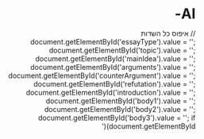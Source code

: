 # AI-
// איפוס כל השדות
                document.getElementById('essayType').value = '';
                document.getElementById('topic').value = '';
                document.getElementById('mainIdea').value = '';
                document.getElementById('arguments').value = '';
                document.getElementById('counterArgument').value = '';
                document.getElementById('refutation').value = '';
                document.getElementById('introduction').value = '';
                document.getElementById('body1').value = '';
                document.getElementById('body2').value = '';
                document.getElementById('body3').value = '';
                if (document.getElementById('<!DOCTYPE html>
<html lang="he" dir="rtl">
<head>
    <meta charset="UTF-8">
    <meta name="viewport" content="width=device-width, initial-scale=1.0">
    <title>כותב +AI - עוזר כתיבת החיבורים שלך</title>
    <style>
        * {
            margin: 0;
            padding: 0;
            box-sizing: border-box;
        }

        body {
            font-family: 'Segoe UI', Tahoma, Geneva, Verdana, sans-serif;
            background: linear-gradient(135deg, #667eea 0%, #764ba2 100%);
            min-height: 100vh;
            direction: rtl;
        }

        .container {
            max-width: 1200px;
            margin: 0 auto;
            padding: 20px;
        }

        .header {
            text-align: center;
            margin-bottom: 30px;
            color: white;
        }

        .header h1 {
            font-size: 3em;
            margin-bottom: 10px;
            text-shadow: 2px 2px 4px rgba(0,0,0,0.3);
        }

        .header p {
            font-size: 1.2em;
            opacity: 0.9;
        }

        .main-content {
            background: rgba(255, 255, 255, 0.95);
            border-radius: 20px;
            padding: 30px;
            box-shadow: 0 15px 35px rgba(0,0,0,0.1);
            backdrop-filter: blur(10px);
        }

        .steps-nav {
            display: flex;
            justify-content: center;
            margin-bottom: 30px;
            gap: 10px;
        }

        .step-btn {
            padding: 12px 25px;
            border: none;
            border-radius: 25px;
            background: #f0f0f0;
            cursor: pointer;
            font-size: 16px;
            transition: all 0.3s ease;
            font-weight: bold;
        }

        .step-btn.active {
            background: linear-gradient(45deg, #667eea, #764ba2);
            color: white;
            transform: translateY(-2px);
            box-shadow: 0 5px 15px rgba(0,0,0,0.2);
        }

        .step-btn:hover {
            transform: translateY(-1px);
            box-shadow: 0 3px 10px rgba(0,0,0,0.1);
        }

        .step-content {
            display: none;
            animation: fadeIn 0.5s ease-in;
        }

        .step-content.active {
            display: block;
        }

        @keyframes fadeIn {
            from { opacity: 0; transform: translateY(20px); }
            to { opacity: 1; transform: translateY(0); }
        }

        .card {
            background: white;
            border-radius: 15px;
            padding: 25px;
            margin-bottom: 20px;
            box-shadow: 0 5px 15px rgba(0,0,0,0.08);
            border-left: 5px solid #667eea;
        }

        .card h3 {
            color: #333;
            margin-bottom: 15px;
            font-size: 1.5em;
        }

        .input-group {
            margin-bottom: 20px;
        }

        .input-group label {
            display: block;
            margin-bottom: 8px;
            font-weight: bold;
            color: #555;
        }

        .input-group input,
        .input-group select,
        .input-group textarea {
            width: 100%;
            padding: 12px;
            border: 2px solid #e1e1e1;
            border-radius: 10px;
            font-size: 16px;
            transition: border-color 0.3s ease;
        }

        .input-group input:focus,
        .input-group select:focus,
        .input-group textarea:focus {
            outline: none;
            border-color: #667eea;
            box-shadow: 0 0 0 3px rgba(102, 126, 234, 0.1);
        }

        .textarea-large {
            min-height: 200px;
            resize: vertical;
        }

        .btn-primary {
            background: linear-gradient(45deg, #667eea, #764ba2);
            color: white;
            border: none;
            padding: 12px 30px;
            border-radius: 25px;
            font-size: 16px;
            font-weight: bold;
            cursor: pointer;
            transition: all 0.3s ease;
        }

        .btn-primary:hover {
            transform: translateY(-2px);
            box-shadow: 0 5px 15px rgba(0,0,0,0.2);
        }

        .feedback {
            background: #e8f5e8;
            border: 2px solid #4caf50;
            border-radius: 10px;
            padding: 15px;
            margin-top: 15px;
        }

        .feedback h4 {
            color: #2e7d32;
            margin-bottom: 10px;
        }

        .feedback ul {
            color: #388e3c;
            padding-right: 20px;
        }

        .tips {
            background: linear-gradient(45deg, #fff3e0, #ffcc80);
            border-radius: 10px;
            padding: 20px;
            margin-top: 20px;
        }

        .tips h4 {
            color: #f57c00;
            margin-bottom: 10px;
        }

        .tips-specific {
            background: linear-gradient(45deg, #e3f2fd, #90caf9);
            border-radius: 10px;
            padding: 20px;
            margin-top: 20px;
            border: 2px solid #2196f3;
        }

        .tips-specific h4 {
            color: #1565c0;
            margin-bottom: 15px;
        }

        .tips-specific .tip-section {
            background: rgba(255, 255, 255, 0.7);
            padding: 15px;
            border-radius: 8px;
            margin-bottom: 15px;
        }

        .tips-specific .tip-section h5 {
            color: #0d47a1;
            margin-bottom: 10px;
            font-size: 1.1em;
        }

        .progress-bar {
            width: 100%;
            height: 10px;
            background: #e0e0e0;
            border-radius: 5px;
            margin-bottom: 20px;
            overflow: hidden;
        }

        .progress-fill {
            height: 100%;
            background: linear-gradient(45deg, #667eea, #764ba2);
            border-radius: 5px;
            transition: width 0.3s ease;
        }

        .emoji {
            font-size: 1.5em;
            margin-left: 10px;
        }

        .example-box {
            background: #f8f9fa;
            border: 1px solid #dee2e6;
            border-radius: 8px;
            padding: 15px;
            margin: 10px 0;
            font-style: italic;
        }

        .warning-tip {
            background: #fff3e0;
            border: 2px solid #ff9800;
            border-radius: 8px;
            padding: 12px;
            margin: 10px 0;
        }

        .success-tip {
            background: #e8f5e8;
            border: 2px solid #4caf50;
            border-radius: 8px;
            padding: 12px;
            margin: 10px 0;
        }
    </style>
</head>
<body>
    <div class="container">
        <div class="header">
            <h1>כותב +AI <span class="emoji">✍️</span></h1>
            <p>העוזר החכם שלך לכתיבת חיבורים מעולים!</p>
        </div>

        <div class="main-content">
            <div class="progress-bar">
                <div class="progress-fill" id="progressBar" style="width: 25%"></div>
            </div>

            <div class="steps-nav">
                <button class="step-btn active" onclick="showStep(1)">1. תכנון <span class="emoji">🎯</span></button>
                <button class="step-btn" onclick="showStep(2)">2. כתיבה <span class="emoji">✏️</span></button>
                <button class="step-btn" onclick="showStep(3)">3. עריכה <span class="emoji">🔍</span></button>
                <button class="step-btn" onclick="showStep(4)">4. סיום <span class="emoji">🎉</span></button>
            </div>

            <!-- שלב 1: תכנון -->
            <div class="step-content active" id="step1">
                <div class="card">
                    <h3>בואו נתכנן את החיבור שלך! <span class="emoji">📝</span></h3>
                    
                    <div class="input-group">
                        <label for="essayType">איזה סוג חיבור אתה כותב?</label>
                        <select id="essayType" onchange="updateTips()">
                            <option value="">בחר סוג חיבור...</option>
                            <option value="argumentative">חיבור טיעוני</option>
                            <option value="descriptive">חיבור תיאור</option>
                            <option value="formal_letter">מכתב רשמי</option>
                            <option value="friendly_letter">מכתב לחבר</option>
                        </select>
                    </div>

                    <div class="input-group">
                        <label for="topic">מה הנושא של החיבור?</label>
                        <input type="text" id="topic" placeholder="למשל: השפעת הטכנולוגיה על החברה המודרנית">
                    </div>

                    <div class="input-group">
                        <label for="mainIdea">מה הרעיון המרכזי שלך?</label>
                        <textarea id="mainIdea" placeholder="תאר בכמה משפטים את הרעיון העיקרי שלך..."></textarea>
                    </div>

                    <div class="input-group" id="argumentsGroup">
                        <label for="arguments">רשום 3 טיעונים עיקריים:</label>
                        <textarea id="arguments" placeholder="טיעון 1: ...&#10;טיעון 2: ...&#10;טיעון 3: ..."></textarea>
                    </div>

                    <div class="input-group" id="counterArgumentGroup" style="display: none;">
                        <label for="counterArgument">טענת הנגד:</label>
                        <textarea id="counterArgument" placeholder="מה יכולים להשיב מתנגדי העמדה שלך?"></textarea>
                        
                        <label for="refutation" style="margin-top: 15px;">ההפרכה שלך לטענת הנגד:</label>
                        <textarea id="refutation" placeholder="איך תפריך את טענת הנגד? מה הבעיות בטיעון שלהם?"></textarea>
                    </div>

                    <button class="btn-primary" onclick="generateOutline()">צור מתווה לחיבור <span class="emoji">🚀</span></button>

                    <div id="outlineFeedback"></div>
                </div>

                <div class="tips" id="generalTips">
                    <h4>💡 טיפים לתכנון חיבור מוצלח:</h4>
                    <ul>
                        <li>התחיל עם רעיון ברור ומוגדר</li>
                        <li>חשוב על 3 טיעונים חזקים התומכים ברעיון שלך</li>
                        <li>חפש דוגמאות ומקורות לכל טיעון</li>
                        <li>תכנן את סדר הטיעונים - מהחלש לחזק</li>
                    </ul>
                </div>

                <div class="tips-specific" id="specificTips" style="display: none;">
                    <!-- הטיפים הספציפיים יתווספו כאן -->
                </div>
            </div>

            <!-- שלב 2: כתיבה -->
            <div class="step-content" id="step2">
                <div class="card">
                    <h3>עכשיו בואו נכתוב! <span class="emoji">✍️</span></h3>
                    
                    <div class="input-group">
                        <label for="introduction">הקדמה:</label>
                        <textarea id="introduction" class="textarea-large" 
                                placeholder="התחל במשפט מעניין שיושך את הקורא...&#10;הצג את הנושא...&#10;סיים עם המשפט המרכזי (תזה)..."></textarea>
                    </div>

                    <div class="input-group">
                        <label for="body1">פסקת גוף ראשונה:</label>
                        <textarea id="body1" class="textarea-large" 
                                placeholder="הצג את הטיעון הראשון...&#10;הוסף דוגמאות ומקורות...&#10;הסבר למה זה תומך בתזה שלך..."></textarea>
                    </div>

                    <div class="input-group">
                        <label for="body2">פסקת גוף שנייה:</label>
                        <textarea id="body2" class="textarea-large" 
                                placeholder="הצג את הטיעון השני..."></textarea>
                    </div>

                    <div class="input-group">
                        <label for="body3">פסקת גוף שלישית:</label>
                        <textarea id="body3" class="textarea-large" 
                                placeholder="הצג את הטיעון השלישי..."></textarea>
                    </div>

                    <div class="input-group" id="counterSection" style="display: none;">
                        <label for="counterParagraph">פסקת טענת הנגד וההפרכה:</label>
                        <textarea id="counterParagraph" class="textarea-large" 
                                placeholder="הצג את טענת הנגד והפריך אותה...&#10;'אמנם יש הטוענים ש... אולם...'"></textarea>
                    </div>

                    <div class="input-group">
                        <label for="conclusion">מסקנה:</label>
                        <textarea id="conclusion" class="textarea-large" 
                                placeholder="סכם את הטיעונים העיקריים...&#10;חזור על התזה במילים אחרות...&#10;סיים עם מחשבה לעתיד או קריאה לפעולה..."></textarea>
                    </div>

                    <button class="btn-primary" onclick="analyzeWriting()">בדוק את הכתיבה שלי <span class="emoji">🔍</span></button>

                    <div id="writingFeedback"></div>
                </div>

                <div class="tips" id="writingTips">
                    <h4>💡 טיפים לכתיבה זורמת:</h4>
                    <ul>
                        <li>כל פסקה צריכה להתחיל במשפט נושא ברור</li>
                        <li>השתמש במילות חיבור: "בנוסף", "לעומת זאת", "לכן"</li>
                        <li>תן דוגמאות קונקרטיות לכל טיעון</li>
                        <li>שמור על זרימה לוגית בין הפסקאות</li>
                    </ul>
                </div>
            </div>

            <!-- שלב 3: עריכה -->
            <div class="step-content" id="step3">
                <div class="card">
                    <h3>בואו נשפר את החיבור! <span class="emoji">🔧</span></h3>
                    
                    <div class="input-group">
                        <label for="fullEssay">הדבק כאן את החיבור המלא לבדיקה:</label>
                        <textarea id="fullEssay" class="textarea-large" 
                                placeholder="הדבק כאן את כל החיבור..."></textarea>
                    </div>

                    <button class="btn-primary" onclick="checkEssay()">בדוק דקדוק ומבנה <span class="emoji">🎯</span></button>

                    <div id="editingFeedback"></div>
                </div>

                <div class="tips">
                    <h4>🔍 רשימת בדיקות לעריכה:</h4>
                    <ul>
                        <li>✅ בדוק שגיאות כתיב ודקדוק</li>
                        <li>✅ וודא שכל פסקה מתחילה במשפט נושא</li>
                        <li>✅ בדוק שהמעברים בין פסקאות חלקים</li>
                        <li>✅ וודא שהמסקנה מסכמת את כל הטיעונים</li>
                        <li>✅ קרא בקול רם לבדיקת זרימה</li>
                    </ul>
                </div>
            </div>

            <!-- שלב 4: סיום -->
            <div class="step-content" id="step4">
                <div class="card">
                    <h3>מזל טוב! החיבור שלך מוכן! <span class="emoji">🎉</span></h3>
                    
                    <div style="text-align: center; padding: 20px;">
                        <div style="font-size: 4em; margin-bottom: 20px;">🏆</div>
                        <h2 style="color: #667eea; margin-bottom: 20px;">עבודה מעולה!</h2>
                        <p style="font-size: 1.2em; margin-bottom: 30px;">
                            עברת את כל השלבים בהצלחה. החיבור שלך מוכן להגשה!
                        </p>
                        
                        <div class="card" style="background: #f8f9fa; margin: 20px 0;">
                            <h4>📊 סיכום התהליך:</h4>
                            <div id="processSummary">
                                <p>✅ תכננת את החיבור שלך</p>
                                <p>✅ כתבת את כל החלקים</p>
                                <p>✅ ערכת ושיפרת</p>
                                <p>✅ החיבור מוכן להגשה!</p>
                            </div>
                        </div>

                        <button class="btn-primary" onclick="downloadEssay()">הורד את החיבור <span class="emoji">💾</span></button>
                        <button class="btn-primary" onclick="startNew()" style="margin-right: 10px;">התחל חיבור חדש <span class="emoji">🔄</span></button>
                    </div>
                </div>

                <div class="tips">
                    <h4>🚀 טיפים לפעם הבאה:</h4>
                    <ul>
                        <li>שמור את המתווה - זה יעזור לך בחיבורים הבאים</li>
                        <li>קרא חיבורים טובים לשיפור הסגנון</li>
                        <li>תרגל כתיבה קצרה יום יום</li>
                        <li>אל תשכח לערוך תמיד לפני הגשה!</li>
                    </ul>
                </div>
            </div>
        </div>
    </div>

    <script>
        let currentStep = 1;
        let essayData = {};

        function showStep(stepNumber) {
            // הסתר את כל השלבים
            for (let i = 1; i <= 4; i++) {
                document.getElementById(`step${i}`).classList.remove('active');
                document.querySelector(`.step-btn:nth-child(${i})`).classList.remove('active');
            }
            
            // הצג את השלב הנבחר
            document.getElementById(`step${stepNumber}`).classList.add('active');
            document.querySelector(`.step-btn:nth-child(${stepNumber})`).classList.add('active');
            
            currentStep = stepNumber;
            updateProgressBar();
        }

        function updateProgressBar() {
            const progress = (currentStep / 4) * 100;
            document.getElementById('progressBar').style.width = progress + '%';
        }

        function updateTips() {
            const essayType = document.getElementById('essayType').value;
            const specificTipsElement = document.getElementById('specificTips');
            const argumentsGroup = document.getElementById('argumentsGroup');
            
            if (!essayType) {
                specificTipsElement.style.display = 'none';
                return;
            }

            specificTipsElement.style.display = 'block';
            
            const tips = {
                argumentative: {
                    title: '🎯 טיפים לחיבור טיעוני:',
                    sections: [
                        {
                            title: 'מבנה חזק',
                            content: '• פתח בהצגת הנושא והעמדה שלך בבירור<br>• כל פסקה = טיעון אחד + הוכחות<br>• כלול התייחסות לעמדה נגדית + הפרכה<br>• סיים בסיכום חזק',
                            example: '"אף על פי שיש הטוענים כי... אולם הם טועים משום ש..."'
                        },
                        {
                            title: 'כלים יעילים',
                            content: '• דוגמאות קונקרטיות ומקורות אמינים<br>• מילות קישור: "יתרה מכך", "מצד שני", "לעומת זאת"<br>• בנייה מהטיעון החלש לחזק',
                            example: 'מילות קישור: "ראשית", "שנית", "לבסוף", "אמנם... אולם"'
                        }
                    ]
                },
                descriptive: {
                    title: '🎨 טיפים לחיבור תיאור:',
                    sections: [
                        {
                            title: 'יצירת אטמוספרה',
                            content: '• השתמש בכל החושים - לא רק ראייה<br>• בנה מהכללי לפרטי או להיפך<br>• צור רגש אצל הקורא',
                            example: '"הריח החמצמץ של הגשם התערבב עם ניחוח הפרחים..."'
                        },
                        {
                            title: 'כלים יעילים',
                            content: '• שפה חושית ועשירה<br>• השוואות ומטפורות חיות<br>• פרטים שיוצרים תמונה ברורה',
                            example: '"הרוח לחשה סודות", "השמש ציירה צללים רוקדים"'
                        }
                    ]
                },
                formal_letter: {
                    title: '📋 טיפים למכתב רשמי:',
                    sections: [
                        {
                            title: 'מבנה נוקשה',
                            content: '• כתובת שולח + תאריך + כתובת נמען<br>• נושא ברור + פנייה מנומסת<br>• גוף מסודר + סיום מכובד',
                            example: '"הנדון: בקשה ל...&#10;אני פונה אליכם בעניין..."'
                        },
                        {
                            title: 'שפה מתאימה',
                            content: '• שפה מכובדת ותמציתית<br>• המטרה ברורה בפסקה הראשונה<br>• ביטויים מקובלים',
                            example: '"אודה לקבל מענה", "בכבוד רב", "הנני פונה אליכם"'
                        }
                    ]
                },
                friendly_letter: {
                    title: '💌 טיפים למכתב לחבר:',
                    sections: [
                        {
                            title: 'טון אישי וחם',
                            content: '• שפה טבעית ורגועה<br>• התחל בשאלה על מצבו<br>• שתף חוויות אישיות ורגשות',
                            example: '"איך אתה? מזמן לא שמעתי! אתמול קרה לי משהו מצחיק..."'
                        },
                        {
                            title: 'יצירת קשר',
                            content: '• השתמש בהומור מתאים<br>• הזכר זיכרונות משותפים<br>• סיים בביטוי חיבה או תוכניות',
                            example: '"מתגעגע אליך", "מחכה לפגישה הבאה שלנו"'
                        }
                    ]
                }
            };

            // עדכון לייבל לפי סוג החיבור
            const argumentsLabel = document.querySelector('label[for="arguments"]');
            const counterArgumentGroup = document.getElementById('counterArgumentGroup');
            const counterSection = document.getElementById('counterSection');
            
            if (essayType === 'argumentative') {
                argumentsLabel.textContent = 'רשום 3 טיעונים עיקריים:';
                argumentsGroup.style.display = 'block';
                counterArgumentGroup.style.display = 'block';
                // הצגת שדה טענת הנגד גם בשלב הכתיבה
                if (counterSection) counterSection.style.display = 'block';
            } else {
                counterArgumentGroup.style.display = 'none';
                if (counterSection) counterSection.style.display = 'none';
                
                if (essayType === 'formal_letter' || essayType === 'friendly_letter') {
                    argumentsLabel.textContent = 'רשום 3 נקודות עיקריות שברצונך להעביר:';
                    argumentsGroup.style.display = 'block';
                } else if (essayType === 'descriptive') {
                    argumentsLabel.textContent = 'רשום 3 היבטים שברצונך לתאר:';
                    argumentsGroup.style.display = 'block';
                } else {
                    argumentsGroup.style.display = 'block';
                }
            }

            if (tips[essayType]) {
                let tipContent = `<h4>${tips[essayType].title}</h4>`;
                
                tips[essayType].sections.forEach(section => {
                    tipContent += `
                        <div class="tip-section">
                            <h5>${section.title}</h5>
                            <p>${section.content}</p>
                            <div class="example-box">
                                <strong>💡 ${section.example}</strong>
                            </div>
                        </div>
                    `;
                });

                specificTipsElement.innerHTML = tipContent;
            }
        }

        function generateOutline() {
            const topic = document.getElementById('topic').value;
            const mainIdea = document.getElementById('mainIdea').value;
            const arguments = document.getElementById('arguments').value;
            const essayType = document.getElementById('essayType').value;
            const counterArgument = document.getElementById('counterArgument') ? document.getElementById('counterArgument').value : '';

            if (!topic || !mainIdea || !arguments || !essayType) {
                alert('אנא מלא את כל השדות כדי לקבל מתווה מותאם!');
                return;
            }

            const feedback = document.getElementById('outlineFeedback');
            let structureTips = '';

            switch(essayType) {
                case 'argumentative':
                    structureTips = `
                        <div class="success-tip">
                            <strong>🎯 מבנה חיבור טיעוני:</strong><br>
                            • הקדמה: הצגת הנושא + תזה ברורה<br>
                            • פסקאות גוף: כל פסקה = טיעון אחד + הוכחות<br>
                            • פסקת טענת הנגד + הפרכה<br>
                            • מסקנה: חיזוק התזה + קריאה לפעולה
                        </div>
                    `;
                    break;
                case 'descriptive':
                    structureTips = `
                        <div class="success-tip">
                            <strong>🎨 מבנה חיבור תיאור:</strong><br>
                            • הקדמה: יצירת רושם ראשוני + הצגת הנתאר<br>
                            • פסקאות גוף: כל פסקה = היבט אחד לתיאור<br>
                            • מסקנה: סיכום הרושם הכללי
                        </div>
                    `;
                    break;
                case 'formal_letter':
                    structureTips = `
                        <div class="success-tip">
                            <strong>📋 מבנה מכתב רשמי:</strong><br>
                            • כותרת: פרטי שולח + נמען + תאריך + נושא<br>
                            • פתיחה: פנייה מנומסת + הצגת המטרה<br>
                            • גוף: פירוט הנקודות + נימוקים<br>
                            • סיום: בקשה לפעולה + נימוס
                        </div>
                    `;
                    break;
                case 'friendly_letter':
                    structureTips = `
                        <div class="success-tip">
                            <strong>💌 מבנה מכתב לחבר:</strong><br>
                            • פתיחה חמה: שאלות על המצב + שיתוף<br>
                            • גוף: סיפור חוויות + רגשות<br>
                            • סיום: תוכניות עתידיות + ביטוי חיבה
                        </div>
                    `;
                    break;
            }

            let outlineContent = `
                <h5>📝 מבנה החיבור המומלץ:</h5>
                <p><strong>הקדמה:</strong> הצגת הנושא "${topic}" והרעיון המרכזי</p>
                <p><strong>פסקת גוף 1:</strong> ${arguments.split('\n')[0] || 'הטיעון הראשון'}</p>
                <p><strong>פסקת גוף 2:</strong> ${arguments.split('\n')[1] || 'הטיעון השני'}</p>
                <p><strong>פסקת גוף 3:</strong> ${arguments.split('\n')[2] || 'הטיעון השלישי'}</p>
            `;

            if (essayType === 'argumentative' && counterArgument) {
                outlineContent += `<p><strong>פסקת טענת הנגד:</strong> ${counterArgument.substring(0, 50)}... והפרכתה</p>`;
            }

            outlineContent += `<p><strong>מסקנה:</strong> סיכום הטיעונים וחיזוק הרעיון המרכזי</p>`;

            feedback.innerHTML = `
                <div class="feedback">
                    <h4>🎯 המתווה שלך מוכן!</h4>
                    ${structureTips}
                    <div style="background: white; padding: 15px; border-radius: 8px; margin-top: 10px;">
                        ${outlineContent}
                    </div>
                    <p style="margin-top: 15px;">💪 נהדר! עכשיו אתה מוכן לעבור לשלב הכתיבה!</p>
                </div>
            `;

            // שמירת הנתונים
            essayData = { topic, mainIdea, arguments, counterArgument };
        }
